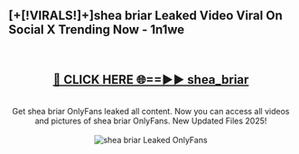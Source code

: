 <h2>[+[!VIRALS!]+]shea briar Leaked Video Viral On Social X Trending Now - 1n1we</h2>
<br>
<div align="center">
<h2><a href="https://libra.edu.pl?shea_briar" rel="nofollow">🔴 CLICK HERE 🌐==►► shea_briar</a></h2>
<br>
Get shea briar OnlyFans leaked all content. Now you can access all videos and pictures of shea briar OnlyFans. New Updated Files 2025!
<br>
<br>
<a href="https://libra.edu.pl?shea_briar" rel="nofollow" data-target="animated-image.originalLink"><img src="https://i.ibb.co.com/WyWwxjT/player-gif2.gif" alt="shea briar Leaked OnlyFans" style="max-width: 100%; display: inline-block;" data-target="animated-image.originalImage"></a>
</div>
<br>